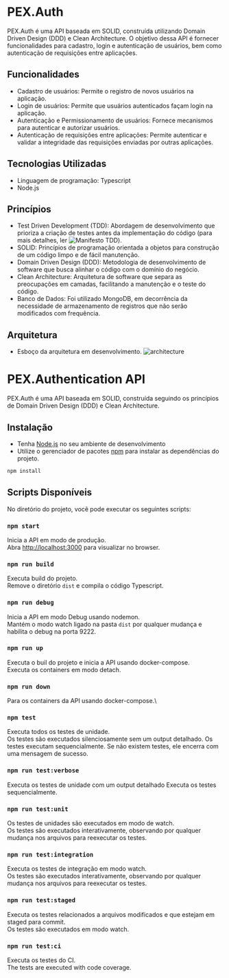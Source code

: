 # PEX.Auth

PEX.Auth é uma API baseada em SOLID, construída utilizando Domain Driven Design (DDD) e Clean Architecture. O objetivo dessa API é fornecer funcionalidades para cadastro, login e autenticação de usuários, bem como autenticação de requisições entre aplicações.

## Funcionalidades

- Cadastro de usuários: Permite o registro de novos usuários na aplicação.
- Login de usuários: Permite que usuários autenticados façam login na aplicação.
- Autenticação e Permissionamento de usuários: Fornece mecanismos para autenticar e autorizar usuários.
- Autenticação de requisições entre aplicações: Permite autenticar e validar a integridade das requisições enviadas por outras aplicações.

## Tecnologias Utilizadas

- Linguagem de programação: Typescript
- Node.js

## Princípios
- Test Driven Development (TDD): Abordagem de desenvolvimento que prioriza a criação de testes antes da implementação do código (para mais detalhes, ler ![Manifesto TDD](https://tddmanifesto.com/getting-started/)).
- SOLID: Princípios de programação orientada a objetos para construção de um código limpo e de fácil manutenção.
- Domain Driven Design (DDD): Metodologia de desenvolvimento de software que busca alinhar o código com o domínio do negócio.
- Clean Architecture: Arquitetura de software que separa as preocupações em camadas, facilitando a manutenção e o teste do código.
- Banco de Dados: Foi utilizado MongoDB, em decorrência da necessidade de armazenamento de registros que não serão modificados com frequência.

## Arquitetura
- Esboço da arquitetura em desenvolvimento.
![architecture](https://github.com/rtisolucoesdesoftware/PEX.Auth/assets/78372916/c768cc24-feb5-4fc8-9b4d-11c366c59746)

# PEX.Authentication API

PEX.Auth é uma API baseada em SOLID, construída seguindo os princípios de Domain Driven Design (DDD) e Clean Architecture.

## Instalação

- Tenha [Node.js](https://nodejs.org) no seu ambiente de desenvolvimento
- Utilize o gerenciador de pacotes [npm](https://www.npmjs.com/) para instalar as dependências do projeto.

```bash
npm install
```

## Scripts Disponíveis
No diretório do projeto, você pode executar os seguintes scripts:

### `npm start`

Inicia a API em modo de produção.\
Abra [http://localhost:3000](http://localhost:6060) para visualizar no browser.

### `npm run build`

Executa build do projeto.\
Remove o diretório `dist` e compila o código Typescript.

### `npm run debug`

Inicia a API em modo Debug usando nodemon.\
Mantém o modo watch ligado na pasta `dist` por qualquer mudança e habilita o debug na porta 9222.

### `npm run up`

Executa o buil do projeto e inicia a API usando docker-compose.\
Executa os containers em modo detach.

### `npm run down`

Para os containers da API usando docker-compose.\

### `npm test`

Executa todos os testes de unidade.\
Os testes são executados silenciosamente sem um output detalhado. Os testes executam sequencialmente. 
Se não existem testes, ele encerra com uma mensagem de sucesso.

### `npm run test:verbose`

Executa os testes de unidade com um output detalhado
Executa os testes sequencialmente.

### `npm run test:unit`

Os testes de unidades são executados em modo de watch.\
Os testes são executados interativamente, observando por qualquer mudança nos arquivos para reexecutar os testes.

### `npm run test:integration`

Executa os testes de integração em modo watch.\
Os testes são executados interativamente, observando por qualquer mudança nos arquivos para reexecutar os testes.

### `npm run test:staged`

Executa os testes relacionados a arquivos modificados e que estejam em staged para commit.\
Os testes são executados em modo watch.

### `npm run test:ci`

Executa os testes do CI.\
The tests are executed with code coverage.
